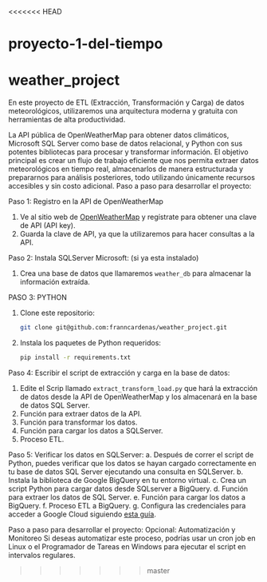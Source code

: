 <<<<<<< HEAD

# proyecto-1-del-tiempo

# weather_project

En este proyecto de ETL (Extracción, Transformación y Carga) de datos meteorológicos, utilizaremos una arquitectura moderna y gratuita con herramientas de alta productividad.

La API pública de
OpenWeatherMap para obtener datos climáticos, Microsoft SQL
Server como base de datos relacional, y Python con sus potentes
bibliotecas para procesar y transformar información. El objetivo
principal es crear un flujo de trabajo eficiente que nos permita
extraer datos meteorológicos en tiempo real, almacenarlos de
manera estructurada y prepararnos para análisis posteriores, todo
utilizando únicamente recursos accesibles y sin costo adicional.
Paso a paso para desarrollar el proyecto:

Paso 1: Registro en la API de OpenWeatherMap

1. Ve al sitio web de [OpenWeatherMap](https://openweathermap.org/api) y
   regístrate para obtener una clave de API (API key).
2. Guarda la clave de API, ya que la utilizaremos para hacer consultas a la API.

Paso 2: Instala SQLServer Microsoft:
(si ya esta instalado)

1. Crea una base de datos que llamaremos `weather_db` para almacenar la
   información extraída.

PASO 3: PYTHON

1. Clone este repositorio:

   ```bash
   git clone git@github.com:franncardenas/weather_project.git
   ```

2. Instala los paquetes de Python requeridos:

   ```bash
   pip install -r requirements.txt
   ```

Paso 4: Escribir el script de extracción y carga en la
base de datos:

1. Edite el Scrip llamado `extract_transform_load.py` que hará
   la extracción de datos desde la API de OpenWeatherMap y los almacenará
   en la base de datos SQL Server.
2. Función para extraer datos de la API.
3. Función para transformar los datos.
4. Función para cargar los datos a SQLServer.
5. Proceso ETL.

Paso 5: Verificar los datos en SQLServer:
a. Después de correr el script de Python, puedes verificar que los datos se
hayan cargado correctamente en tu base de datos SQL Server ejecutando
una consulta en SQLServer.
b. Instala la biblioteca de Google BigQuery en tu entorno virtual.
c. Crea un script Python para cargar datos desde SQLserver a BigQuery.
d. Función para extraer los datos de SQL Server.
e. Función para cargar los datos a BigQuery.
f. Proceso ETL a BigQuery.
g. Configura las credenciales para acceder a Google Cloud siguiendo [esta
guía](https://cloud.google.com/docs/authentication/getting-started).

Paso a paso para desarrollar el proyecto:
Opcional: Automatización y Monitoreo
Si deseas automatizar este proceso, podrías usar un cron job en Linux
o el Programador de Tareas en Windows para ejecutar el script en
intervalos regulares.

> > > > > > > master
